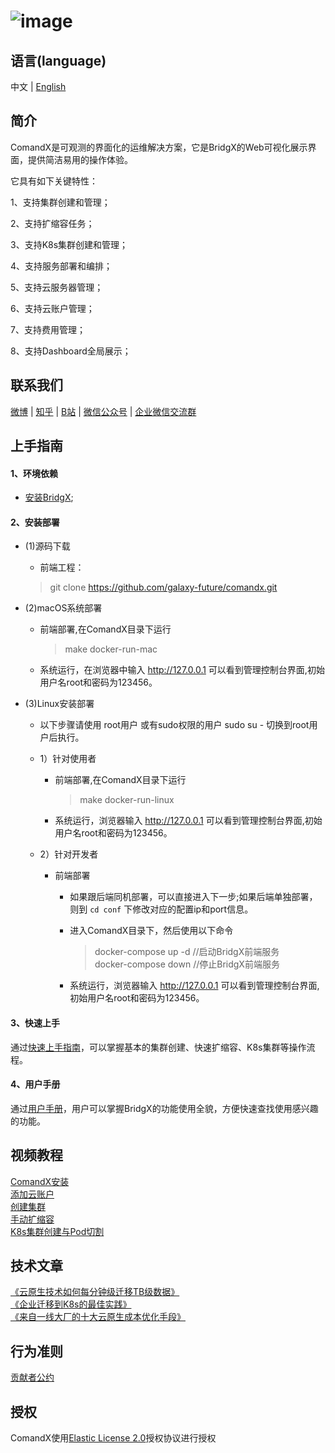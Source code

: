 ![image](https://user-images.githubusercontent.com/94337797/145354238-42473c28-a928-4ec5-84fb-7204db088283.png)
=====


语言(language)
----

中文 | [English](https://github.com/galaxy-future/comandx/blob/main/docs/EN-README.md)

简介
--------

ComandX是可观测的界面化的运维解决方案，它是BridgX的Web可视化展示界面，提供简洁易用的操作体验。

它具有如下关键特性：


1、支持集群创建和管理；

2、支持扩缩容任务；

3、支持K8s集群创建和管理；

4、支持服务部署和编排；

5、支持云服务器管理；

6、支持云账户管理；

7、支持费用管理；

8、支持Dashboard全局展示；

联系我们
----
[微博](https://weibo.com/galaxyfuture) | [知乎](https://www.zhihu.com/org/xing-yi-wei-lai) | [B站](https://space.bilibili.com/2057006251)
| [微信公众号](https://github.com/galaxy-future/comandx/blob/main/docs/resource/wechat_official_account.md)
| [企业微信交流群](https://github.com/galaxy-future/comandx/blob/main/docs/resource/wechat.md)

上手指南
----

#### 1、环境依赖
- [安装BridgX](https://github.com/galaxy-future/bridgx/blob/dev/README.md);

#### 2、安装部署  

* (1)源码下载
  - 前端工程：
  > git clone https://github.com/galaxy-future/comandx.git

* (2)macOS系统部署
  - 前端部署,在ComandX目录下运行
    > make docker-run-mac
   
  - 系统运行，在浏览器中输入 http://127.0.0.1 可以看到管理控制台界面,初始用户名root和密码为123456。

* (3)Linux安装部署
  - 以下步骤请使用 root用户 或有sudo权限的用户 sudo su - 切换到root用户后执行。
  - 1）针对使用者
    - 前端部署,在ComandX目录下运行
      > make docker-run-linux
    - 系统运行，浏览器输入 http://127.0.0.1 可以看到管理控制台界面,初始用户名root和密码为123456。

  - 2）针对开发者
    - 前端部署
      - 如果跟后端同机部署，可以直接进入下一步;如果后端单独部署，则到 `cd conf` 下修改对应的配置ip和port信息。
      - 进入ComandX目录下，然后使用以下命令
        > docker-compose up -d //启动BridgX前端服务 <br>
        > docker-compose down //停止BridgX前端服务  <br>

      - 系统运行，浏览器输入 http://127.0.0.1 可以看到管理控制台界面,初始用户名root和密码为123456。

    
#### 3、快速上手  
通过[快速上手指南](https://github.com/galaxy-future/comandx/blob/main/docs/getting-started.md)，可以掌握基本的集群创建、快速扩缩容、K8s集群等操作流程。  


#### 4、用户手册  
通过[用户手册](https://github.com/galaxy-future/comandx/blob/main/docs/user-manual.md)，用户可以掌握BridgX的功能使用全貌，方便快速查找使用感兴趣的功能。

视频教程
------
[ComandX安装](https://www.bilibili.com/video/BV1n34y167o8/) <br>
[添加云账户](https://www.bilibili.com/video/BV1Jr4y1S7q4/)  <br>
[创建集群](https://www.bilibili.com/video/BV1Wb4y1v7jw/)   <br>
[手动扩缩容](https://www.bilibili.com/video/BV1bm4y197QD/)  <br>
[K8s集群创建与Pod切割](https://www.bilibili.com/video/BV1FY411p7rE/)<br>


技术文章
------
[《云原生技术如何每分钟级迁移TB级数据》](https://zhuanlan.zhihu.com/p/442746588)<br>
[《企业迁移到K8s的最佳实践》](https://zhuanlan.zhihu.com/p/445131885) <br>
[《来自一线大厂的十大云原生成本优化手段》](https://zhuanlan.zhihu.com/p/448405809)<br>

行为准则
------
[贡献者公约](https://github.com/galaxy-future/comandx/blob/main/CODE_OF_CONDUCT)

授权
-----

ComandX使用[Elastic License 2.0](https://github.com/galaxy-future/comandx/blob/main/LICENSE)授权协议进行授权



